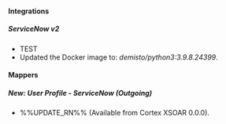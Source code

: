 
#### Integrations
##### ServiceNow v2
- TEST
- Updated the Docker image to: *demisto/python3:3.9.8.24399*.

#### Mappers
##### New: User Profile - ServiceNow (Outgoing)
- %%UPDATE_RN%% (Available from Cortex XSOAR 0.0.0).
